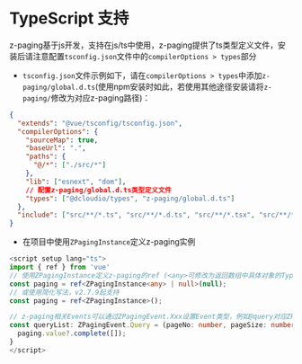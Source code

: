 # TypeScript 支持 <Badge text="2.7.8"/>

z-paging基于js开发，支持在js/ts中使用，z-paging提供了ts类型定义文件，安装后请注意配置`tsconfig.json`文件中的`compilerOptions > types`部分  

* `tsconfig.json`文件示例如下，请在`compilerOptions > types`中添加`z-paging/global.d.ts`(使用npm安装时如此，若使用其他途径安装请将`z-paging/`修改为对应z-paging路径)：
```json
{
  "extends": "@vue/tsconfig/tsconfig.json",
  "compilerOptions": {
    "sourceMap": true,
    "baseUrl": ".",
    "paths": {
      "@/*": ["./src/*"]
    },
    "lib": ["esnext", "dom"],
    // 配置z-paging/global.d.ts类型定义文件
    "types": ["@dcloudio/types", "z-paging/global.d.ts"]
  },
  "include": ["src/**/*.ts", "src/**/*.d.ts", "src/**/*.tsx", "src/**/*.vue"]
}
```
* 在项目中使用`ZPagingInstance`定义z-paging实例
```ts
<script setup lang="ts">
import { ref } from 'vue'
// 使用ZPagingInstance定义z-paging的ref (<any>可修改为返回数组中具体对象的Type)
const paging = ref<ZPagingInstance<any> | null>(null);
// 或使用简化写法，v2.7.9起支持
const paging = ref<ZPagingInstance>();

// z-paging相关Events可以通过ZPagingEvent.Xxx设置Event类型，例如@query对应ZPagingEvent.Query、@scroll对应ZPagingEvent.Scroll
const queryList: ZPagingEvent.Query = (pageNo: number, pageSize: number) => {
  paging.value?.complete([]);
}
</script>
```


